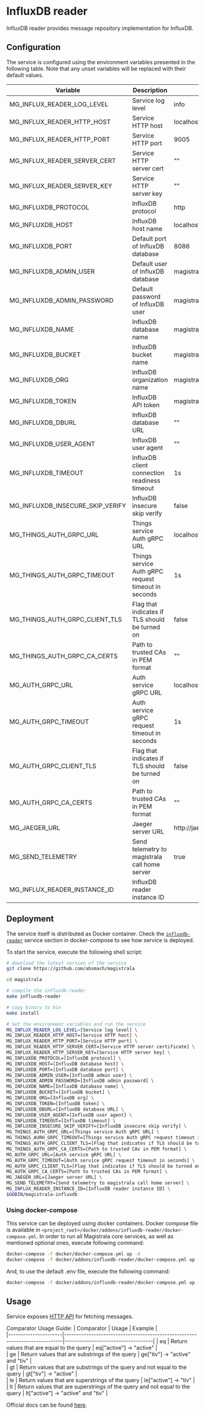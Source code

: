 # InfluxDB reader

InfluxDB reader provides message repository implementation for InfluxDB.

## Configuration

The service is configured using the environment variables presented in the
following table. Note that any unset variables will be replaced with their
default values.

| Variable                         | Description                                         | Default                        |
| -------------------------------- | --------------------------------------------------- | ------------------------------ |
| MG_INFLUX_READER_LOG_LEVEL       | Service log level                                   | info                           |
| MG_INFLUX_READER_HTTP_HOST       | Service HTTP host                                   | localhost                      |
| MG_INFLUX_READER_HTTP_PORT       | Service HTTP port                                   | 9005                           |
| MG_INFLUX_READER_SERVER_CERT     | Service HTTP server cert                            | ""                             |
| MG_INFLUX_READER_SERVER_KEY      | Service HTTP server key                             | ""                             |
| MG_INFLUXDB_PROTOCOL             | InfluxDB protocol                                   | http                           |
| MG_INFLUXDB_HOST                 | InfluxDB host name                                  | localhost                      |
| MG_INFLUXDB_PORT                 | Default port of InfluxDB database                   | 8086                           |
| MG_INFLUXDB_ADMIN_USER           | Default user of InfluxDB database                   | magistrala                     |
| MG_INFLUXDB_ADMIN_PASSWORD       | Default password of InfluxDB user                   | magistrala                     |
| MG_INFLUXDB_NAME                 | InfluxDB database name                              | magistrala                     |
| MG_INFLUXDB_BUCKET               | InfluxDB bucket name                                | magistrala-bucket              |
| MG_INFLUXDB_ORG                  | InfluxDB organization name                          | magistrala                     |
| MG_INFLUXDB_TOKEN                | InfluxDB API token                                  | magistrala-token               |
| MG_INFLUXDB_DBURL                | InfluxDB database URL                               | ""                             |
| MG_INFLUXDB_USER_AGENT           | InfluxDB user agent                                 | ""                             |
| MG_INFLUXDB_TIMEOUT              | InfluxDB client connection readiness timeout        | 1s                             |
| MG_INFLUXDB_INSECURE_SKIP_VERIFY | InfluxDB insecure skip verify                       | false                          |
| MG_THINGS_AUTH_GRPC_URL          | Things service Auth gRPC URL                        | localhost:7000                 |
| MG_THINGS_AUTH_GRPC_TIMEOUT      | Things service Auth gRPC request timeout in seconds | 1s                             |
| MG_THINGS_AUTH_GRPC_CLIENT_TLS   | Flag that indicates if TLS should be turned on      | false                          |
| MG_THINGS_AUTH_GRPC_CA_CERTS     | Path to trusted CAs in PEM format                   | ""                             |
| MG_AUTH_GRPC_URL                 | Auth service gRPC URL                               | localhost:7001                 |
| MG_AUTH_GRPC_TIMEOUT             | Auth service gRPC request timeout in seconds        | 1s                             |
| MG_AUTH_GRPC_CLIENT_TLS          | Flag that indicates if TLS should be turned on      | false                          |
| MG_AUTH_GRPC_CA_CERTS            | Path to trusted CAs in PEM format                   | ""                             |
| MG_JAEGER_URL                    | Jaeger server URL                                   | http://jaeger:14268/api/traces |
| MG_SEND_TELEMETRY                | Send telemetry to magistrala call home server       | true                           |
| MG_INFLUX_READER_INSTANCE_ID     | InfluxDB reader instance ID                         |                                |

## Deployment

The service itself is distributed as Docker container. Check the [`influxdb-reader`](https://github.com/absmach/magistrala/blob/master/docker/addons/influxdb-reader/docker-compose.yml#L17-L40) service section in docker-compose to see how service is deployed.

To start the service, execute the following shell script:

```bash
# download the latest version of the service
git clone https://github.com/absmach/magistrala

cd magistrala

# compile the influxdb-reader
make influxdb-reader

# copy binary to bin
make install

# Set the environment variables and run the service
MG_INFLUX_READER_LOG_LEVEL=[Service log level] \
MG_INFLUX_READER_HTTP_HOST=[Service HTTP host] \
MG_INFLUX_READER_HTTP_PORT=[Service HTTP port] \
MG_INFLUX_READER_HTTP_SERVER_CERT=[Service HTTP server certificate] \
MG_INFLUX_READER_HTTP_SERVER_KEY=[Service HTTP server key] \
MG_INFLUXDB_PROTOCOL=[InfluxDB protocol] \
MG_INFLUXDB_HOST=[InfluxDB database host] \
MG_INFLUXDB_PORT=[InfluxDB database port] \
MG_INFLUXDB_ADMIN_USER=[InfluxDB admin user] \
MG_INFLUXDB_ADMIN_PASSWORD=[InfluxDB admin password] \
MG_INFLUXDB_NAME=[InfluxDB database name] \
MG_INFLUXDB_BUCKET=[InfluxDB bucket] \
MG_INFLUXDB_ORG=[InfluxDB org] \
MG_INFLUXDB_TOKEN=[InfluxDB token] \
MG_INFLUXDB_DBURL=[InfluxDB database URL] \
MG_INFLUXDB_USER_AGENT=[InfluxDB user agent] \
MG_INFLUXDB_TIMEOUT=[InfluxDB timeout] \
MG_INFLUXDB_INSECURE_SKIP_VERIFY=[InfluxDB insecure skip verify] \
MG_THINGS_AUTH_GRPC_URL=[Things service Auth gRPC URL] \
MG_THINGS_AURH_GRPC_TIMEOUT=[Things service Auth gRPC request timeout in seconds] \
MG_THINGS_AUTH_GRPC_CLIENT_TLS=[Flag that indicates if TLS should be turned on] \
MG_THINGS_AUTH_GRPC_CA_CERTS=[Path to trusted CAs in PEM format] \
MG_AUTH_GRPC_URL=[Auth service gRPC URL] \
MG_AUTH_GRPC_TIMEOUT=[Auth service gRPC request timeout in seconds] \
MG_AUTH_GRPC_CLIENT_TLS=[Flag that indicates if TLS should be turned on] \
MG_AUTH_GRPC_CA_CERTS=[Path to trusted CAs in PEM format] \
MG_JAEGER_URL=[Jaeger server URL] \
MG_SEND_TELEMETRY=[Send telemetry to magistrala call home server] \
MG_INFLUX_READER_INSTANCE_ID=[InfluxDB reader instance ID] \
$GOBIN/magistrala-influxdb

```

### Using docker-compose

This service can be deployed using docker containers. Docker compose file is
available in `<project_root>/docker/addons/influxdb-reader/docker-compose.yml`.
In order to run all Magistrala core services, as well as mentioned optional ones,
execute following command:

```bash
docker-compose -f docker/docker-compose.yml up -d
docker-compose -f docker/addons/influxdb-reader/docker-compose.yml up -d
```

And, to use the default .env file, execute the following command:

```bash
docker-compose -f docker/addons/influxdb-reader/docker-compose.yml up --env-file docker/.env -d
```

## Usage

Service exposes [HTTP API](https://api.mainflux.io/?urls.primaryName=readers-openapi.yml) for fetching messages.

Comparator Usage Guide:
| Comparator | Usage | Example |  
|----------------------|-----------------------------------------------------------------------------|------------------------------------|
| eq | Return values that are equal to the query | eq["active"] -> "active" |  
| ge | Return values that are substrings of the query | ge["tiv"] -> "active" and "tiv" |  
| gt | Return values that are substrings of the query and not equal to the query | gt["tiv"] -> "active" |  
| le | Return values that are superstrings of the query | le["active"] -> "tiv" |  
| lt | Return values that are superstrings of the query and not equal to the query | lt["active"] -> "active" and "tiv" |

Official docs can be found [here](https://docs.mainflux.io).
